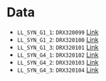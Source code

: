 # Data

 - `LL_SYN_G1_1`: `DRX320099` [Link](https://www.ncbi.nlm.nih.gov/sra/?term=DRX320099)
 - `LL_SYN_G1_2`: `DRX320100` [Link](https://www.ncbi.nlm.nih.gov/sra/?term=DRX320100)
 - `LL_SYN_G1_3`: `DRX320101` [Link](https://www.ncbi.nlm.nih.gov/sra/?term=DRX320101)
 - `LL_SYN_G4_1`: `DRX320102` [Link](https://www.ncbi.nlm.nih.gov/sra/?term=DRX320102)
 - `LL_SYN_G4_2`: `DRX320103` [Link](https://www.ncbi.nlm.nih.gov/sra/?term=DRX320103)
 - `LL_SYN_G4_3`: `DRX320104` [Link](https://www.ncbi.nlm.nih.gov/sra/?term=DRX320104)
